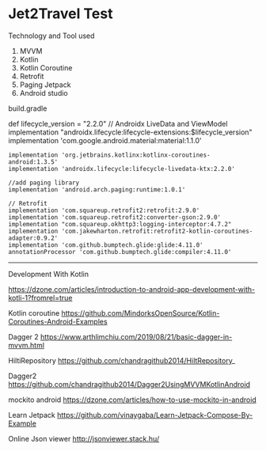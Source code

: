 # Jet2Travel Test

Technology and Tool used

1. MVVM
2. Kotlin
3. Kotlin Coroutine
4. Retrofit
5. Paging Jetpack
6. Android studio


build.gradle

 def lifecycle_version = "2.2.0"
    // Androidx LiveData and ViewModel
    implementation "androidx.lifecycle:lifecycle-extensions:$lifecycle_version"
    implementation 'com.google.android.material:material:1.1.0'

    implementation 'org.jetbrains.kotlinx:kotlinx-coroutines-android:1.3.5'
    implementation 'androidx.lifecycle:lifecycle-livedata-ktx:2.2.0'

    //add paging library
    implementation 'android.arch.paging:runtime:1.0.1'

    // Retrofit
    implementation 'com.squareup.retrofit2:retrofit:2.9.0'
    implementation 'com.squareup.retrofit2:converter-gson:2.9.0'
    implementation "com.squareup.okhttp3:logging-interceptor:4.7.2"
    implementation 'com.jakewharton.retrofit:retrofit2-kotlin-coroutines-adapter:0.9.2'
    implementation 'com.github.bumptech.glide:glide:4.11.0'
    annotationProcessor 'com.github.bumptech.glide:compiler:4.11.0'

----------------------------------------------------------------------------------------------------------

Development With Kotlin

https://dzone.com/articles/introduction-to-android-app-development-with-kotli-1?fromrel=true

Kotlin coroutine 
https://github.com/MindorksOpenSource/Kotlin-Coroutines-Android-Examples

Dagger 2
https://www.arthlimchiu.com/2019/08/21/basic-dagger-in-mvvm.html

HiltiRepository
https://github.com/chandragithub2014/HiltRepository_

Dagger2
https://github.com/chandragithub2014/Dagger2UsingMVVMKotlinAndroid

mockito android
https://dzone.com/articles/how-to-use-mockito-in-android

Learn Jetpack
https://github.com/vinaygaba/Learn-Jetpack-Compose-By-Example

Online Json viewer
http://jsonviewer.stack.hu/








